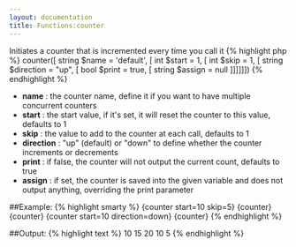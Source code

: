 ```yaml
---
layout: documentation
title: Functions:counter
---
```


Initiates a counter that is incremented every time you call it
{% highlight php %}
counter([ string $name = 'default', [ int $start = 1, [ int $skip = 1, [ string $direction = "up", [ bool 
$print = true, [ string $assign = null ]]]]]])
{% endhighlight %}

* **name** : the counter name, define it if you want to have multiple concurrent counters
* **start** : the start value, if it's set, it will reset the counter to this value, defaults to 1
* **skip** : the value to add to the counter at each call, defaults to 1
* **direction** : "up" (default) or "down" to define whether the counter increments or decrements
* **print** : if false, the counter will not output the current count, defaults to true
* **assign** : if set, the counter is saved into the given variable and does not output anything, overriding the print parameter

##Example:
{% highlight smarty %}
{counter start=10 skip=5}
{counter}
{counter}
{counter start=10 direction=down}
{counter}
{% endhighlight %}

##Output:
{% highlight text %}
10
15
20
10
5
{% endhighlight %}